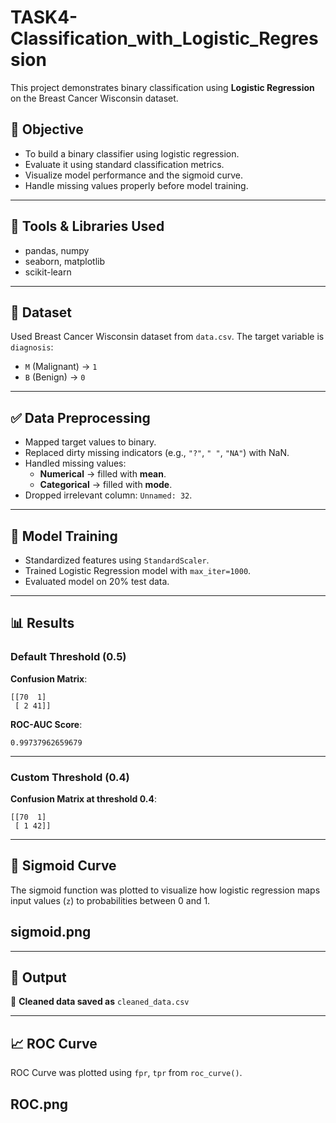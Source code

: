# TASK4-Classification_with_Logistic_Regression


This project demonstrates binary classification using **Logistic Regression** on the Breast Cancer Wisconsin dataset.

## 📌 Objective

- To build a binary classifier using logistic regression.
- Evaluate it using standard classification metrics.
- Visualize model performance and the sigmoid curve.
- Handle missing values properly before model training.

---

## 🔧 Tools & Libraries Used

- pandas, numpy
- seaborn, matplotlib
- scikit-learn

---

## 📂 Dataset

Used Breast Cancer Wisconsin dataset from `data.csv`. The target variable is `diagnosis`:
- `M` (Malignant) → `1`
- `B` (Benign) → `0`

---

## ✅ Data Preprocessing

- Mapped target values to binary.
- Replaced dirty missing indicators (e.g., `"?"`, `" "`, `"NA"`) with NaN.
- Handled missing values:
  - **Numerical** → filled with **mean**.
  - **Categorical** → filled with **mode**.
- Dropped irrelevant column: `Unnamed: 32`.

---

## 🧠 Model Training

- Standardized features using `StandardScaler`.
- Trained Logistic Regression model with `max_iter=1000`.
- Evaluated model on 20% test data.

---

## 📊 Results

### Default Threshold (0.5)

**Confusion Matrix**:
```
[[70  1]
 [ 2 41]]
```

**ROC-AUC Score**:  
```
0.99737962659679
```

---

### Custom Threshold (0.4)

**Confusion Matrix at threshold 0.4**:
```
[[70  1]
 [ 1 42]]
```

---

## 🧮 Sigmoid Curve

The sigmoid function was plotted to visualize how logistic regression maps input values (`z`) to probabilities between 0 and 1.
## sigmoid.png ##
---

## 💾 Output

📁 **Cleaned data saved as** `cleaned_data.csv`

---

## 📈 ROC Curve

ROC Curve was plotted using `fpr`, `tpr` from `roc_curve()`.
## ROC.png ##